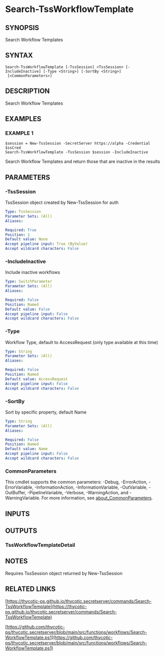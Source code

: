 # Search-TssWorkflowTemplate

## SYNOPSIS
Search Workflow Templates

## SYNTAX

```
Search-TssWorkflowTemplate [-TssSession] <TssSession> [-IncludeInactive] [-Type <String>] [-SortBy <String>]
 [<CommonParameters>]
```

## DESCRIPTION
Search Workflow Templates

## EXAMPLES

### EXAMPLE 1
```
$session = New-TssSession -SecretServer https://alpha -Credential $ssCred
Search-TssWorkflowTemplate -TssSession $session -IncludeInactive
```

Search Workflow Templates and return those that are inactive in the results

## PARAMETERS

### -TssSession
TssSession object created by New-TssSession for auth

```yaml
Type: TssSession
Parameter Sets: (All)
Aliases:

Required: True
Position: 1
Default value: None
Accept pipeline input: True (ByValue)
Accept wildcard characters: False
```

### -IncludeInactive
Include inactive workflows

```yaml
Type: SwitchParameter
Parameter Sets: (All)
Aliases:

Required: False
Position: Named
Default value: False
Accept pipeline input: False
Accept wildcard characters: False
```

### -Type
Workflow Type, default to AccessRequest (only type available at this time)

```yaml
Type: String
Parameter Sets: (All)
Aliases:

Required: False
Position: Named
Default value: AccessRequest
Accept pipeline input: False
Accept wildcard characters: False
```

### -SortBy
Sort by specific property, default Name

```yaml
Type: String
Parameter Sets: (All)
Aliases:

Required: False
Position: Named
Default value: Name
Accept pipeline input: False
Accept wildcard characters: False
```

### CommonParameters
This cmdlet supports the common parameters: -Debug, -ErrorAction, -ErrorVariable, -InformationAction, -InformationVariable, -OutVariable, -OutBuffer, -PipelineVariable, -Verbose, -WarningAction, and -WarningVariable. For more information, see [about_CommonParameters](http://go.microsoft.com/fwlink/?LinkID=113216).

## INPUTS

## OUTPUTS

### TssWorkflowTemplateDetail
## NOTES
Requires TssSession object returned by New-TssSession

## RELATED LINKS

[https://thycotic-ps.github.io/thycotic.secretserver/commands/Search-TssWorkflowTemplate](https://thycotic-ps.github.io/thycotic.secretserver/commands/Search-TssWorkflowTemplate)

[https://github.com/thycotic-ps/thycotic.secretserver/blob/main/src/functions/workflows/Search-WorkflowTemplate.ps1](https://github.com/thycotic-ps/thycotic.secretserver/blob/main/src/functions/workflows/Search-WorkflowTemplate.ps1)

